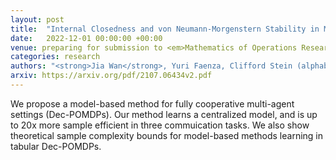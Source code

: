 ```yaml
---
layout: post
title:  "Internal Closedness and von Neumann-Morgenstern Stability in Matching Theory: Structures and Complexity"
date:   2022-12-01 00:00:00 +00:00
venue: preparing for submission to <em>Mathematics of Operations Research</em>
categories: research
authors: "<strong>Jia Wan</strong>, Yuri Faenza, Clifford Stein (alphabetical order)"
arxiv: https://arxiv.org/pdf/2107.06434v2.pdf
---
```

We propose a model-based method for fully cooperative multi-agent settings (Dec-POMDPs). Our method learns a centralized model, and is up to 20x more sample efficient in three commuication tasks. We also show theoretical sample complexity bounds for model-based methods learning in tabular Dec-POMDPs.

